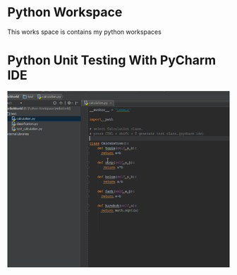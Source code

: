 Python Workspace
================

This works space is contains my python workspaces 


Python Unit Testing With PyCharm IDE
===========
![ScreenShot](/tests/test.gif)
